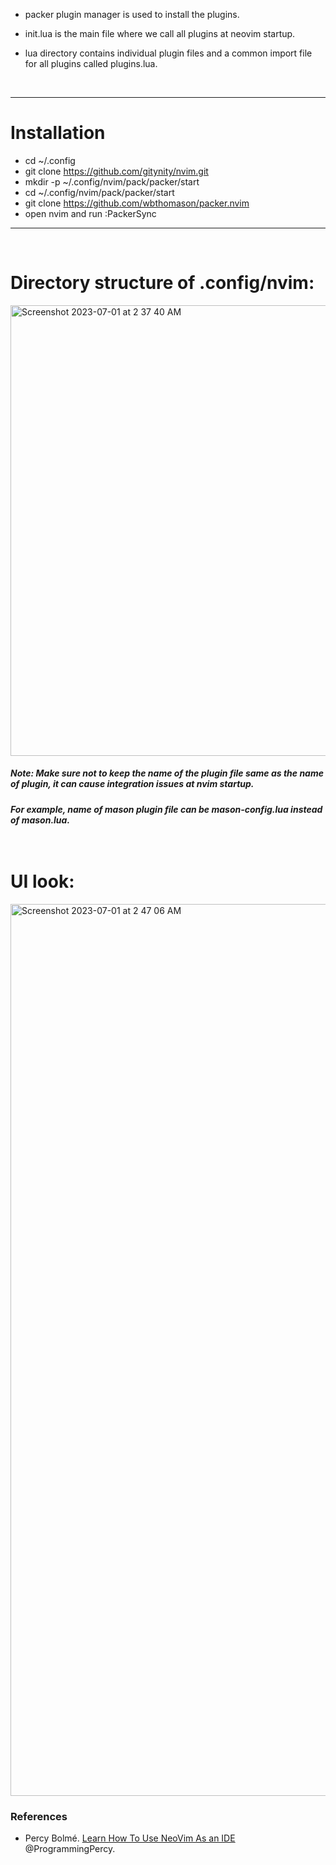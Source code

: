 - packer plugin manager is used to install the plugins.

- init.lua is the main file where we call all plugins at neovim startup.

- lua directory contains individual plugin files and a common import file for all plugins called plugins.lua.

<br />

---
# Installation

-  cd ~/.config   <!-- cd into your config directory -->
-  git clone https://github.com/gitynity/nvim.git <!-- clone this repo -->
-  mkdir -p ~/.config/nvim/pack/packer/start <!-- Make directory structure like this to setup packer plugin mananger -->
-  cd ~/.config/nvim/pack/packer/start <!-- cd to this location to install clone packer  -->
-  git clone https://github.com/wbthomason/packer.nvim <!-- clone packer repo -->
-  open nvim and run :PackerSync <!-- This will install all plugins with configurations -->

---
<br />

# Directory structure of .config/nvim:

<img width="721" alt="Screenshot 2023-07-01 at 2 37 40 AM" src="https://github.com/gitynity/nvim-config/assets/23361845/f0646fc5-2bfd-4145-9aee-1781823f7827">








##### Note: Make sure not to keep the name of the plugin file same as the name of plugin, it can cause integration issues at nvim startup. 

##### For example, name of mason plugin file can be mason-config.lua instead of mason.lua. <br /> <br />  <br /> 

# UI look:

<img width="1427" alt="Screenshot 2023-07-01 at 2 47 06 AM" src="https://github.com/gitynity/nvim-config/assets/23361845/80651527-d453-42f1-9643-2a3e0e29e565">


<bre />

### References

- Percy Bolmé. [Learn How To Use NeoVim As an IDE](https://programmingpercy.tech/blog/learn-how-to-use-neovim-as-ide/) @ProgrammingPercy.
